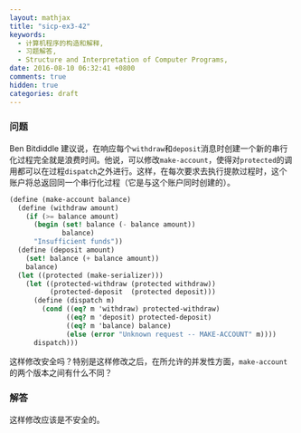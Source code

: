 ```yaml
---
layout: mathjax
title: "sicp-ex3-42"
keywords:
  - 计算机程序的构造和解释,
  - 习题解答,
  - Structure and Interpretation of Computer Programs,
date: 2016-08-10 06:32:41 +0800
comments: true
hidden: true
categories: draft
---
```


### 问题

Ben Bitdiddle 建议说，在响应每个`withdraw`和`deposit`消息时创建一个新的串行化过程完全就是浪费时间。他说，可以修改`make-account`，使得对`protected`的调用都可以在过程`dispatch`之外进行。这样，在每次要求去执行提款过程时，这个账户将总返回同一个串行化过程（它是与这个账户同时创建的）。

``` scheme
(define (make-account balance)
  (define (withdraw amount)
    (if (>= balance amount)
      (begin (set! balance (- balance amount))
             balance)
      "Insufficient funds"))
  (define (deposit amount)
    (set! balance (+ balance amount))
    balance)
  (let ((protected (make-serializer)))
    (let ((protected-withdraw (protected withdraw))
          (protected-deposit  (protected deposit)))
      (define (dispatch m)
        (cond ((eq? m 'withdraw) protected-withdraw)
              ((eq? m 'deposit) protected-deposit)
              ((eq? m 'balance) balance)
              (else (error "Unknown request -- MAKE-ACCOUNT" m))))
      dispatch)))
```

这样修改安全吗？特别是这样修改之后，在所允许的并发性方面，`make-account`的两个版本之间有什么不同？

### 解答

这样修改应该是不安全的。
